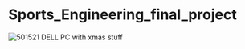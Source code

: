 # Sports_Engineering_final_project
![501521 DELL PC with xmas stuff](https://github.com/Mahmoud46/Sports_Engineering_final_project/assets/81241007/3be0ab75-2a13-411b-8098-eeaa93a68149)
